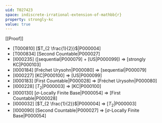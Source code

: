 ```yaml
---
uid: T027423
space: indiscrete-irrational-extension-of-mathbb{r}
property: strongly-kc
value: true
---
```

[[Proof]]

* [T000810] [$T_{2 \frac{1}{2}}$|P000004]
* [T000834] [Second Countable|P000027]
* [I000235] ([sequential|P000079] + [US|P000099]) => [strongly KC|P000103]
* [I000184] [Fréchet Urysohn|P000080] => [sequential|P000079]
* [I000227] [KC|P000100] => [US|P000099]
* [I000183] [First Countable|P000028] => [Fréchet Urysohn|P000080]
* [I000228] [$T_2$|P000003] => [KC|P000100]
* [I000130] [$\sigma$-Locally Finite Base|P000054] => [First Countable|P000028]
* [I000032] [$T_{2 \frac{1}{2}}$|P000004] => [$T_2$|P000003]
* [I000090] [Second Countable|P000027] => [$\sigma$-Locally Finite Base|P000054]

